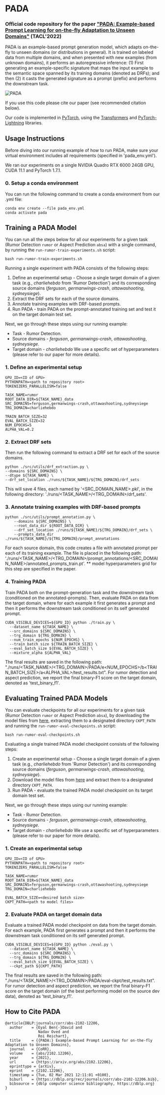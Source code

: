 # PADA

### Official code repository for the  paper ["PADA: Example-based Prompt Learning for on-the-fly Adaptation to Unseen Domains"](https://arxiv.org/abs/2102.12206) (TACL'2022)
 
PADA is an example-based prompt generation model, which adapts on-the-fly to unseen domains (or distributions in general).
It is trained on labeled data from multiple domains, and when presented with new examples (from unknown domains), it performs an autoregressive inference: (1) First generating an example-specific signature that maps the input example to the semantic space spanned by its training domains (denoted as DRFs); and then (2) it casts the generated signature as a prompt (prefix) and performs the downstream task. 

![PADA](figures/PADA.png)

If you use this code please cite our paper (see recommended citation below).

Our code is implemented in [PyTorch](https://pytorch.org/), using the [Transformers](https://github.com/huggingface/transformers) and [PyTorch-Lightning](https://www.pytorchlightning.ai/) libraries. 

## Usage Instructions

Before diving into our running example of how to run PADA, make sure your virtual environment includes all requirements (specified in 'pada_env.yml').

We ran our experiments on a single NVIDIA Quadro RTX 6000 24GB GPU, CUDA 11.1 and PyTorch 1.7.1.

### 0. Setup a conda environment
You can run the following command to create a conda environment from our .yml file:
```
conda env create --file pada_env.yml
conda activate pada
```

## Training a PADA Model
You can run all the steps below for all our experiments for a given task (Rumor Detection `rumor` or Aspect Prediction `absa`) with a single command, by running the `run-rumor-train-experiments.sh` script:
```
bash run-rumor-train-experiments.sh
```

Running a single experiment with PADA consists of the following steps:

1. Define an experimental setup - Choose a single target domain of a given task (e.g., _charliehebdo_ from 'Rumor Detection') and its corresponding source domains (_ferguson_, _germanwings-crash_, _ottawashooting_, _sydneysiege_). 
2. Extract the DRF sets for each of the source domains. 
3. Annotate training examples with DRF-based prompts.
4. Run PADA - train PADA on the prompt-annotated training set and test it on the target domain test set.

Next, we go through these steps using our running example:
- Task - Rumor Detection.
- Source domains - _ferguson_, _germanwings-crash_, _ottawashooting_, _sydneysiege_.
- Target domain - _charliehebdo_
We use a specific set of hyperparameters (please refer to our paper for more details).

### 1. Define an experimental setup
```
GPU_ID=<ID of GPU>
PYTHONPATH=<path to repository root>
TOKENIZERS_PARALLELISM=false

TASK_NAME=rumor
ROOT_DATA_DIR=${TASK_NAME}_data
SRC_DOMAINS=ferguson,germanwings-crash,ottawashooting,sydneysiege
TRG_DOMAIN=charliehebdo

TRAIN_BATCH_SIZE=32
EVAL_BATCH_SIZE=32
NUM_EPOCHS=5
ALPHA_VAL=0.2
```


### 2. Extract DRF sets

Then run the following command to extract a DRF set for each of the source domains.

```
python ./src/utils/drf_extraction.py \
--domains ${SRC_DOMAINS} \
--dtype ${TASK_NAME} \
--drf_set_location ./runs/${TASK_NAME}/${TRG_DOMAIN}/drf_sets
```

This will save 4 files, each named by '<SRC_DOMAIN_NAME>.pkl', in the following directory: './runs/<TASK_NAME>/<TRG_DOMAIN>/drf_sets'.

### 3. Annotate training examples with DRF-based prompts

```
python ./src/utils/prompt_annotation.py \
    --domains ${SRC_DOMAINS} \
    --root_data_dir ${ROOT_DATA_DIR} \
    --drf_set_location ./runs/${TASK_NAME}/${TRG_DOMAIN}/drf_sets \
    --prompts_data_dir ./runs/${TASK_NAME}/${TRG_DOMAIN}/prompt_annotations
```
For each source domain, this code creates a file with annotated prompt per each of its training example. The file is placed in the following path: './runs/<TASK_NAME>/<TRG_DOMAIN>/prompt_annotations/<SRC_DOMAIN_NAME>/annotated_prompts_train.pt'. 
** model hyperparameters grid for this step are specified in the paper.

### 4. Training PADA

Train PADA both on the prompt-generation task and the downstream task (conditioned on the annotated-prompts). Then, evaluate PADA on data from the target domain, where for each example it first generates a prompt and then it performs the downstream task conditioned on its self generated prompt.   

```
CUDA_VISIBLE_DEVICES=${GPU_ID} python ./train.py \
  --dataset_name ${TASK_NAME} \
  --src_domains ${SRC_DOMAINS} \
  --trg_domain ${TRG_DOMAIN} \
  --num_train_epochs ${NUM_EPOCHS} \
  --train_batch_size ${TRAIN_BATCH_SIZE} \
  --eval_batch_size ${EVAL_BATCH_SIZE} \
  --mixture_alpha ${ALPHA_VAL}
```

The final results are saved in the following path: 
  "./runs/<TASK_NAME>/<TRG_DOMAIN>/PADA/e<NUM_EPOCHS>/b<TRAIN_BATCH_SIZE>/a<ALPHA_VAL>/test_results.txt".
  For rumor detection and aspect prediction, we report the final binary-F1 score on the target domain, denoted as 'test_binary_f1'.

## Evaluating Trained PADA Models
You can evaluate checkpoints for all our experiments for a given task (Rumor Detection `rumor` or Aspect Prediction `absa`), by downloading the model files from [here](https://mega.nz/folder/AOBShToQ#tFEUfUq5uYoXexGT39OUwg), extracting them to a designated directory `CKPT_PATH` and running the `run-rumor-eval-checkpoints.sh` script:
```
bash run-rumor-eval-checkpoints.sh
```

Evaluating a single trained PADA model checkpoint consists of the following steps:

1. Create an experimental setup - Choose a single target domain of a given task (e.g., _charliehebdo_ from 'Rumor Detection') and its corresponding source domains (_ferguson_, _germanwings-crash_, _ottawashooting_, _sydneysiege_). 
2. Download the model files from [here](https://mega.nz/folder/AOBShToQ#tFEUfUq5uYoXexGT39OUwg) and extract them to a designated directory `CKPT_PATH`.
3. Run PADA - evaluate the trained PADA model checkpoint on its target domain test set.

Next, we go through these steps using our running example:
- Task - Rumor Detection.
- Source domains - _ferguson_, _germanwings-crash_, _ottawashooting_, _sydneysiege_.
- Target domain - _charliehebdo_
We use a specific set of hyperparameters (please refer to our paper for more details).

### 1. Create an experimental setup
```
GPU_ID=<ID of GPU>
PYTHONPATH=<path to repository root>
TOKENIZERS_PARALLELISM=false

TASK_NAME=rumor
ROOT_DATA_DIR=${TASK_NAME}_data
SRC_DOMAINS=ferguson,germanwings-crash,ottawashooting,sydneysiege
TRG_DOMAIN=charliehebdo

EVAL_BATCH_SIZE=<desired batch size>
CKPT_PATH=<path to model files>
```

### 2. Evaluate PADA on target domain data 

Evaluate a trained PADA model checkpoint on data from the target domain. For each example, PADA first generates a prompt and then it performs the downstream task conditioned on its self generated prompt.

```
CUDA_VISIBLE_DEVICES=${GPU_ID} python ./eval.py \
  --dataset_name ${TASK_NAME} \
  --src_domains ${SRC_DOMAINS} \
  --trg_domain ${TRG_DOMAIN} \
  --eval_batch_size ${EVAL_BATCH_SIZE} \
  --ckpt_path ${CKPT_PATH}
```

The final results are saved in the following path: 
  "./runs/<TASK_NAME>/<TRG_DOMAIN>/PADA/eval-ckpt/test_results.txt".
  For rumor detection and aspect prediction, we report the final binary-F1 score on the target domain (of the best performing model on the source dev data), denoted as 'test_binary_f1'.


## How to Cite PADA
```
@article{DBLP:journals/corr/abs-2102-12206,
  author    = {Eyal Ben{-}David and
               Nadav Oved and
               Roi Reichart},
  title     = {{PADA:} Example-based Prompt Learning for on-the-fly Adaptation to Unseen Domains},
  journal   = {CoRR},
  volume    = {abs/2102.12206},
  year      = {2021},
  url       = {https://arxiv.org/abs/2102.12206},
  eprinttype = {arXiv},
  eprint    = {2102.12206},
  timestamp = {Tue, 02 Mar 2021 12:11:01 +0100},
  biburl    = {https://dblp.org/rec/journals/corr/abs-2102-12206.bib},
  bibsource = {dblp computer science bibliography, https://dblp.org}
}
```
